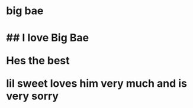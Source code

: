 <!DOCTYPE html>
<html>
<head>
<title>Big Bae</title>
<h1>big bae <h1>
## I love Big Bae

Hes the best

lil sweet loves him very much and is very sorry




